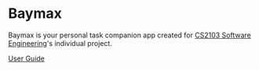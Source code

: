 # Baymax

Baymax is your personal task companion app created for [CS2103 Software Engineering](https://nus-cs2103-ay2425s2.github.io/website/index.html)'s individual project.

[User Guide](https://wzhua02.github.io/ip/)
